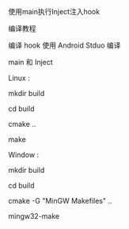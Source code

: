 使用main执行Inject注入hook

编译教程

编译 hook 使用 Android Stduo 编译

main 和 Inject

Linux :

mkdir build

cd build

cmake ..

make

Window :

mkdir build

cd build

cmake -G "MinGW Makefiles" ..

mingw32-make

